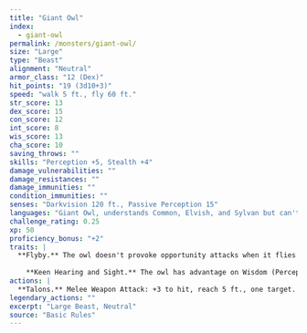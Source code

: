 ```yaml
---
title: "Giant Owl"
index:
  - giant-owl
permalink: /monsters/giant-owl/
size: "Large"
type: "Beast"
alignment: "Neutral"
armor_class: "12 (Dex)"
hit_points: "19 (3d10+3)"
speed: "walk 5 ft., fly 60 ft."
str_score: 13
dex_score: 15
con_score: 12
int_score: 8
wis_score: 13
cha_score: 10
saving_throws: ""
skills: "Perception +5, Stealth +4"
damage_vulnerabilities: ""
damage_resistances: ""
damage_immunities: ""
condition_immunities: ""
senses: "Darkvision 120 ft., Passive Perception 15"
languages: "Giant Owl, understands Common, Elvish, and Sylvan but can't speak"
challenge_rating: 0.25
xp: 50
proficiency_bonus: "+2"
traits: |
  **Flyby.** The owl doesn't provoke opportunity attacks when it flies out of an enemy's reach.
    
    **Keen Hearing and Sight.** The owl has advantage on Wisdom (Perception) checks that rely on hearing or sight.
actions: |
  **Talons.** Melee Weapon Attack: +3 to hit, reach 5 ft., one target. Hit: 8 (2d6 + 1) slashing damage.  
legendary_actions: ""
excerpt: "Large Beast, Neutral"
source: "Basic Rules"
---
```

